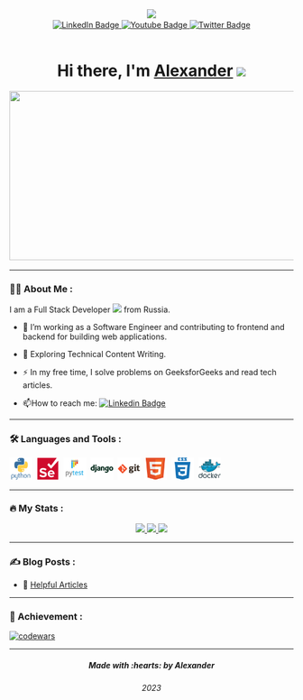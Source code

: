 <div id="header" align="center">
  <img src="https://media.giphy.com/media/M9gbBd9nbDrOTu1Mqx/giphy.gif" width="100"/>
  
  <div id="badges" align="center">
    <a href="https://www.linkedin.com/in/azabolev/" target="_blank">
      <img src="https://img.shields.io/badge/LinkedIn-blue?style=for-the-badge&logo=linkedin&logoColor=white&style=flat" alt="LinkedIn Badge"/>
    </a>
    <a href="https://www.youtube.com/@IamZAS" target="_blank">
      <img src="https://img.shields.io/badge/YouTube-red?style=for-the-badge&logo=youtube&logoColor=white&style=flat" alt="Youtube Badge"/>
    </a>
    <a href="https://twitter.com" target="_blank">
      <img src="https://img.shields.io/badge/Twitter-blue?style=for-the-badge&logo=twitter&logoColor=white&style=flat" alt="Twitter Badge"/>
    </a>
  </div>

  <img src="https://komarev.com/ghpvc/?username=zas-post&style=flat&color=blue" alt=""/>
  
  <h1>
    Hi there, I'm <a href="https://zas-post.github.io/zas-post-cv-template" target="_blank">Alexander</a>
     <img src="https://github.com/blackcater/blackcater/raw/main/images/Hi.gif" height="32"/></h1>
  </h1>
  
</div>

<div align="center">
  <img src="https://media.giphy.com/media/dWesBcTLavkZuG35MI/giphy.gif" width="600" height="300"/>
</div>

---

### :man_technologist: About Me :

I am a Full Stack Developer <img src="https://media.giphy.com/media/WUlplcMpOCEmTGBtBW/giphy.gif" width="30"> from Russia.
- :telescope: I’m working as a Software Engineer and contributing to frontend and backend for building web applications.

- :seedling: Exploring Technical Content Writing.

- :zap: In my free time, I solve problems on GeeksforGeeks and read tech articles.

- :mailbox:How to reach me: [![Linkedin Badge](https://img.shields.io/badge/LinkedIn-blue?style=flat&logo=Linkedin&logoColor=white)](https://www.linkedin.com/in/azabolev/)

---

### :hammer_and_wrench: Languages and Tools :

<div>
  <img src="https://github.com/devicons/devicon/blob/master/icons/python/python-original-wordmark.svg" title="AWS" alt="Python" width="40" height="40"/>&nbsp;
  <img src="https://github.com/devicons/devicon/blob/master/icons/selenium/selenium-original.svg" title="Selenium" **alt="Selenium" width="40" height="40"/>&nbsp;
  <img src="https://github.com/devicons/devicon/blob/master/icons/pytest/pytest-original-wordmark.svg" title="Pytest" **alt="Pytest" width="40" height="40"/>&nbsp;
  <img src="https://github.com/devicons/devicon/blob/master/icons/django/django-plain-wordmark.svg"  title="Django" alt="Django" width="40" height="40"/>&nbsp;
  <img src="https://github.com/devicons/devicon/blob/master/icons/git/git-original-wordmark.svg" title="Git" **alt="Git" width="40" height="40"/>&nbsp;
  <img src="https://github.com/devicons/devicon/blob/master/icons/html5/html5-original.svg" title="HTML5" alt="HTML" width="40" height="40"/>&nbsp;
  <img src="https://github.com/devicons/devicon/blob/master/icons/css3/css3-plain-wordmark.svg"  title="CSS3" alt="CSS" width="40" height="40"/>&nbsp;
  <img src="https://github.com/devicons/devicon/blob/master/icons/docker/docker-original-wordmark.svg"  title="Docker" alt="Docker" width="40" height="40"/>
</div>

---

### :fire: My Stats :

<div id="statictic" align="center">
  <a href="https://github.com/zas-post">
    <img height="180em" src="https://github-readme-stats-eight-theta.vercel.app/api?username=zas-post&show_icons=true&theme=vue-dark&include_all_commits=true&count_private=true"/>
    <img height="180em" src="https://github-readme-stats-eight-theta.vercel.app/api/top-langs/?username=zas-post&layout=compact&langs_count=8&theme=vue-dark"/>
    <img height="180em" src="http://github-readme-streak-stats.herokuapp.com?user=zas-post&theme=vue-dark"/>
  </a>
</div>

---

### :writing_hand: Blog Posts :
  - :link: [Helpful Articles](links.md)

---

### :100: Achievement :

[![codewars](https://www.codewars.com/users/zas.codewars/badges/micro)](https://www.codewars.com/users/zas.codewars)

---


<div id="footer" align="center">
  <h5>Made with :hearts: by Alexander</h5>
  <h6>2023</h6>
</div>
